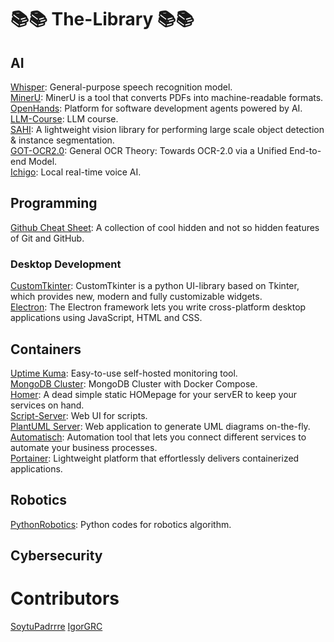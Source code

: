 # 📚📚 The-Library 📚📚

## AI

[Whisper](https://github.com/openai/whisper): General-purpose speech recognition model. <br>
[MinerU](https://github.com/opendatalab/MinerU): MinerU is a tool that converts PDFs into machine-readable formats. <br>
[OpenHands](https://github.com/All-Hands-AI/OpenHands): Platform for software development agents powered by AI. <br>
[LLM-Course](https://github.com/mlabonne/llm-course): LLM course. <br>
[SAHI](https://github.com/obss/sahi): A lightweight vision library for performing large scale object detection & instance segmentation. <br>
[GOT-OCR2.0](https://github.com/Ucas-HaoranWei/GOT-OCR2.0): General OCR Theory: Towards OCR-2.0 via a Unified End-to-end Model. <br>
[Ichigo](https://github.com/homebrewltd/ichigo): Local real-time voice AI. <br>

## Programming

[Github Cheat Sheet](https://github.com/luckypm/github-cheat-sheet): A collection of cool hidden and not so hidden features of Git and GitHub. <br>

### Desktop Development
[CustomTkinter](https://github.com/TomSchimansky/CustomTkinter): CustomTkinter is a python UI-library based on Tkinter, which provides new, modern and fully customizable widgets. <br>
[Electron](https://github.com/electron/electron): The Electron framework lets you write cross-platform desktop applications using JavaScript, HTML and CSS. <br>

## Containers

[Uptime Kuma](https://github.com/louislam/uptime-kuma): Easy-to-use self-hosted monitoring tool. <br>
[MongoDB Cluster](https://github.com/minhhungit/mongodb-cluster-docker-compose): MongoDB Cluster with Docker Compose. <br>
[Homer](https://github.com/bastienwirtz/homer): A dead simple static HOMepage for your servER to keep your services on hand. <br>
[Script-Server](https://github.com/bugy/script-server): Web UI for scripts. <br>
[PlantUML Server](https://github.com/plantuml/plantuml-server): Web application to generate UML diagrams on-the-fly. <br>
[Automatisch](https://github.com/automatisch/automatisch): Automation tool that lets you connect different services to automate your business processes. <br>
[Portainer](https://hub.docker.com/r/portainer/portainer): Lightweight platform that effortlessly delivers containerized applications. <br>

## Robotics

[PythonRobotics](https://github.com/AtsushiSakai/PythonRobotics): Python codes for robotics algorithm.

## Cybersecurity

# Contributors
[SoytuPadrrre](https://github.com/soytupadrrre/soytupadrrre)
[IgorGRC](https://github.com/Igorgrc)
